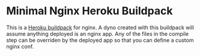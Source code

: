Minimal Nginx Heroku Buildpack
==============================

This is a [Heroku buildpack](http://devcenter.heroku.com/articles/buildpacks) for
nginx.  A dyno created with this buildpack will assume anything deployed is an
nginx app.  Any of the files in the compile step can be overriden by the deployed
app so that you can define a custom nginx conf.
